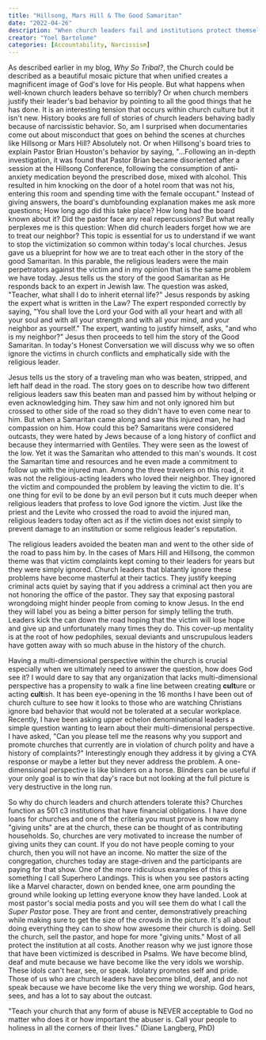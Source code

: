 ```yaml
---
title: "Hillsong, Mars Hill & The Good Samaritan"
date: "2022-04-26"
description: "When church leaders fail and institutions protect themselves, victims are left behind. This article draws on the Good Samaritan to challenge the church to see, care for, and stand with the wounded."
creator: "Yoel Bartolome"
categories: [Accountability, Narcissism]
---
```


As described earlier in my blog, *Why So Tribal?*, the Church could be described as a beautiful mosaic picture that when unified creates a magnificent image of God's love for His people. But what happens when well-known church leaders behave so terribly? Or when church members justify their leader's bad behavior by pointing to all the good things that he has done. It is an interesting tension that occurs within church culture but it isn't new. History books are full of stories of church leaders behaving badly because of narcissistic behavior. So, am I surprised when documentaries come out about misconduct that goes on behind the scenes at churches like Hillsong or Mars Hill? Absolutely not. Or when Hillsong's board tries to explain Pastor Brian Houston's behavior by saying, "…Following an in-depth investigation, it was found that Pastor Brian became disoriented after a session at the Hillsong Conference, following the consumption of anti-anxiety medication beyond the prescribed dose, mixed with alcohol. This resulted in him knocking on the door of a hotel room that was not his, entering this room and spending time with the female occupant." Instead of giving answers, the board's dumbfounding explanation makes me ask more questions; How long ago did this take place? How long had the board known about it? Did the pastor face any real repercussions? But what really perplexes me is this question: When did church leaders forget how we are to treat our neighbor? This topic is essential for us to understand if we want to stop the victimization so common within today's local churches. Jesus gave us a blueprint for how we are to treat each other in the story of the good Samaritan. In this parable, the religious leaders were the main perpetrators against the victim and in my opinion that is the same problem we have today. Jesus tells us the story of the good Samaritan as He responds back to an expert in Jewish law. The question was asked, "Teacher, what shall I do to inherit eternal life?" Jesus responds by asking the expert what is written in the Law? The expert responded correctly by saying, "You shall love the Lord your God with all your heart and with all your soul and with all your strength and with all your mind, and your neighbor as yourself." The expert, wanting to justify himself, asks, "and who is my neighbor?" Jesus then proceeds to tell him the story of the Good Samaritan. In today's Honest Conversation we will discuss why we so often ignore the victims in church conflicts and emphatically side with the religious leader.

Jesus tells us the story of a traveling man who was beaten, stripped, and left half dead in the road. The story goes on to describe how two different religious leaders saw this beaten man and passed him by without helping or even acknowledging him. They saw him and not only ignored him but crossed to other side of the road so they didn't have to even come near to him. But when a Samaritan came along and saw this injured man, he had compassion on him. How could this be? Samaritans were considered outcasts, they were hated by Jews because of a long history of conflict and because they intermarried with Gentiles. They were seen as the lowest of the low. Yet it was the Samaritan who attended to this man's wounds. It cost the Samaritan time and resources and he even made a commitment to follow up with the injured man. Among the three travelers on this road, it was not the religious-acting leaders who loved their neighbor. They ignored the victim and compounded the problem by leaving the victim to die. It's one thing for evil to be done by an evil person but it cuts much deeper when religious leaders that profess to love God ignore the victim. Just like the priest and the Levite who crossed the road to avoid the injured man, religious leaders today often act as if the victim does not exist simply to prevent damage to an institution or some religious leader's reputation.

The religious leaders avoided the beaten man and went to the other side of the road to pass him by. In the cases of Mars Hill and Hillsong, the common theme was that victim complaints kept coming to their leaders for years but they were simply ignored. Church leaders that blatantly ignore these problems have become masterful at their tactics. They justify keeping criminal acts quiet by saying that if you address a criminal act then you are not honoring the office of the pastor. They say that exposing pastoral wrongdoing might hinder people from coming to know Jesus. In the end they will label you as being a bitter person for simply telling the truth. Leaders kick the can down the road hoping that the victim will lose hope and give up and unfortunately many times they do. This cover-up mentality is at the root of how pedophiles, sexual deviants and unscrupulous leaders have gotten away with so much abuse in the history of the church.

Having a multi-dimensional perspective within the church is crucial especially when we ultimately need to answer the question, how does God see it? I would dare to say that any organization that lacks multi-dimensional perspective has a propensity to walk a fine line between creating **cult**ure or acting **cult**ish. It has been eye-opening in the 16 months I have been out of church culture to see how it looks to those who are watching Christians ignore bad behavior that would not be tolerated at a secular workplace. Recently, I have been asking upper echelon denominational leaders a simple question wanting to learn about their multi-dimensional perspective. I have asked, "Can you please tell me the reasons why you support and promote churches that currently are in violation of church polity and have a history of complaints?" Interestingly enough they address it by giving a CYA response or maybe a letter but they never address the problem. A one-dimensional perspective is like blinders on a horse. Blinders can be useful if your only goal is to win that day's race but not looking at the full picture is very destructive in the long run.

So why do church leaders and church attenders tolerate this? Churches function as 501 c3 institutions that have financial obligations. I have done loans for churches and one of the criteria you must prove is how many "giving units" are at the church, these can be thought of as contributing households. So, churches are very motivated to increase the number of giving units they can count. If you do not have people coming to your church, then you will not have an income. No matter the size of the congregation, churches today are stage-driven and the participants are paying for that show. One of the more ridiculous examples of this is something I call Superhero Landings. This is when you see pastors acting like a Marvel character, down on bended knee, one arm pounding the ground while looking up letting everyone know they have landed. Look at most pastor's social media posts and you will see them do what I call the *Super Pastor* pose. They are front and center, demonstratively preaching while making sure to get the size of the crowds in the picture. It's all about doing everything they can to show how awesome their church is doing. Sell the church, sell the pastor, and hope for more "giving units." Most of all protect the institution at all costs. Another reason why we just ignore those that have been victimized is described in Psalms. We have become blind, deaf and mute because we have become like the very idols we worship. These idols can't hear, see, or speak. Idolatry promotes self and pride. Those of us who are church leaders have become blind, deaf, and do not speak because we have become like the very thing we worship. God hears, sees, and has a lot to say about the outcast.

"Teach your church that any form of abuse is NEVER acceptable to God no matter who does it or how important the abuser is. Call your people to holiness in all the corners of their lives." (Diane Langberg, PhD)